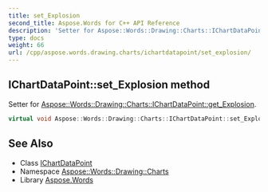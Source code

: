 ```yaml
---
title: set_Explosion
second_title: Aspose.Words for C++ API Reference
description: 'Setter for Aspose::Words::Drawing::Charts::IChartDataPoint::get_Explosion.'
type: docs
weight: 66
url: /cpp/aspose.words.drawing.charts/ichartdatapoint/set_explosion/
---
```

## IChartDataPoint::set_Explosion method


Setter for [Aspose::Words::Drawing::Charts::IChartDataPoint::get_Explosion](../get_explosion/).

```cpp
virtual void Aspose::Words::Drawing::Charts::IChartDataPoint::set_Explosion(int32_t value)=0
```

## See Also

* Class [IChartDataPoint](../)
* Namespace [Aspose::Words::Drawing::Charts](../../)
* Library [Aspose.Words](../../../)

